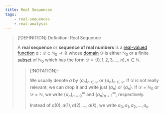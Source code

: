 ```yaml
---
title: Real Sequences
tags:
    - real-sequences
    - real-analysis
---
```


>[!DEFINITION] Definition: Real Sequence
>
>A **real sequence** or **sequence of real numbers** is a [real-valued function](Real-Valued%20Function.md) $a: \mathcal{D} \subseteq \mathbb{N}_0 \to \mathbb{R}$ whose [domain](../../Functions/Functions.md) $\mathcal{D}$ is either $\mathbb{N}_0$ or a finite [subset](../../../Set%20Theory/Sets.md) of $\mathbb{N}_0$ which has the form $\mathcal{D} = \{0,1,2,3,\dotsc, n\}, n \in \mathbb{N}$.
>
>>[!NOTATION]-
>>
>>We usually denote $a$ by $(a_n)_{n \in \mathcal{D}}$ or $\{a_n\}_{n \in \mathcal{D}}$. If $\mathcal{D}$ is not really relevant, we can drop it and write just $(a_n)$ or $\{a_n\}$. If $\mathcal{D} = \mathbb{N}_0$ or $\mathcal{D} = \mathbb{N}$, we write $\{a_n\}_{n = 0}^{\infty}$ and $\{a_n\}_{n = 1}^{\infty}$, respectively.
>>
>>Instead of $a(0), a(1), a(2), \dotsc, a(k)$, we write $a_0, a_1, a_2, \dotsc, a_k$.
>>
>